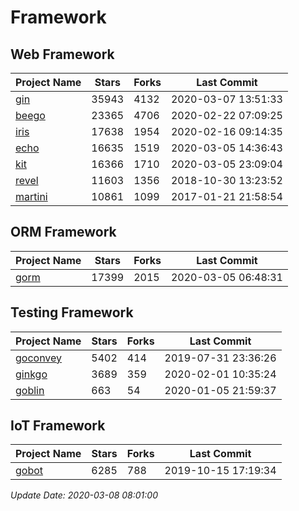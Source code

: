# Framework

## Web Framework

| Project Name | Stars | Forks | Last Commit |
| ------------ | ----- | ----- | ----------- |
| [gin](https://github.com/gin-gonic/gin) | 35943 | 4132 | 2020-03-07 13:51:33 |
| [beego](https://github.com/astaxie/beego) | 23365 | 4706 | 2020-02-22 07:09:25 |
| [iris](https://github.com/kataras/iris) | 17638 | 1954 | 2020-02-16 09:14:35 |
| [echo](https://github.com/labstack/echo) | 16635 | 1519 | 2020-03-05 14:36:43 |
| [kit](https://github.com/go-kit/kit) | 16366 | 1710 | 2020-03-05 23:09:04 |
| [revel](https://github.com/revel/revel) | 11603 | 1356 | 2018-10-30 13:23:52 |
| [martini](https://github.com/go-martini/martini) | 10861 | 1099 | 2017-01-21 21:58:54 |

## ORM Framework

| Project Name | Stars | Forks | Last Commit |
| ------------ | ----- | ----- | ----------- |
| [gorm](https://github.com/jinzhu/gorm) | 17399 | 2015 | 2020-03-05 06:48:31 |

## Testing Framework

| Project Name | Stars | Forks | Last Commit |
| ------------ | ----- | ----- | ----------- |
| [goconvey](https://github.com/smartystreets/goconvey) | 5402 | 414 | 2019-07-31 23:36:26 |
| [ginkgo](https://github.com/onsi/ginkgo) | 3689 | 359 | 2020-02-01 10:35:24 |
| [goblin](https://github.com/franela/goblin) | 663 | 54 | 2020-01-05 21:59:37 |

## IoT Framework

| Project Name | Stars | Forks | Last Commit |
| ------------ | ----- | ----- | ----------- |
| [gobot](https://github.com/hybridgroup/gobot) | 6285 | 788 | 2019-10-15 17:19:34 |

*Update Date: 2020-03-08 08:01:00*